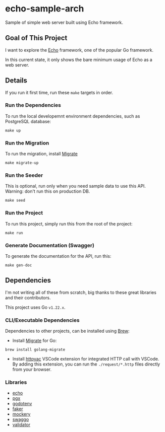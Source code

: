 # echo-sample-arch

Sample of simple web server built using Echo framework.

## Goal of This Project

I want to explore the [Echo](https://echo.labstack.com/) framework, one of the popular Go framework.

In this current state, it only shows the bare minimum usage of Echo as a web server.

## Details

If you run it first time, run these `make` targets in order.

### Run the Dependencies

To run the local developemnt environment dependencies, such as PostgreSQL database:
```
make up
```

### Run the Migration

To run the migration, install [Migrate](https://github.com/golang-migrate/migrate)
```
make migrate-up
```

### Run the Seeder

This is optional, run only when you need sample data to use this API. Warning: don't run this on production DB.
```
make seed
```

### Run the Project

To run this project, simply run this from the root of the project:
```
make run
```

### Generate Documentation (Swagger)

To generate the documentation for the API, run this:
```
make gen-doc
```

## Dependencies

I'm not writing all of these from scratch, big thanks to these great libraries and their contributors.

This project uses Go `v1.22.x`.

### CLI/Executable Dependencies

Dependencies to other projects, can be installed using [Brew](https://brew.sh/):

- Install [Migrate](https://github.com/golang-migrate/migrate) for Go:
```
brew install golang-migrate
```

- Install [httpyac](https://httpyac.github.io/) VSCode extension for integrated HTTP call with VSCode. By adding this extension, you can run the `./request/*.http` files directly from your browser.

### Libraries

- [echo](https://github.com/labstack/echo)
- [pgx](https://github.com/jackc/pgx)
- [godotenv](https://github.com/joho/godotenv)
- [faker](https://github.com/go-faker/faker)
- [mockery](https://github.com/vektra/mockery)
- [swaggo](https://github.com/swaggo/swag)
- [validator](https://github.com/go-playground/validator)
